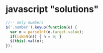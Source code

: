 # javascript "solutions"

```javascript
//-- only numbers
$('.number').keyup(function(e) {
  var n = parseInt(e.target.value);
  if(isNaN(n)) { n = 0; }
  $(this).val(n);
});
```
